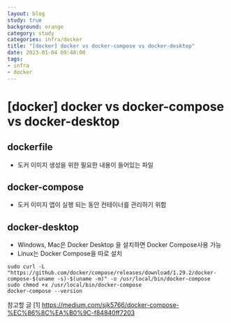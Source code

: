 ```yaml
---
layout: blog
study: true
background: orange
category: study
categories: infra/docker
title: "[docker] docker vs docker-compose vs docker-desktop"
date: 2023-01-04 09:40:00
tags:
- infra
- docker
---
```


# [docker] docker vs docker-compose vs docker-desktop

## dockerfile
- 도커 이미지 생성을 위한 필요한 내용이 들어있는 파일
## docker-compose
- 도커 이미지 앱이 실행 되는 동안 컨테이너를 관리하기 위함

## docker-desktop
- Windows, Mac은 Docker Desktop 을 설치하면 Docker Compose사용 가능
- Linux는 Docker Compose을 따로 설치
```shell
sudo curl -L "https://github.com/docker/compose/releases/download/1.29.2/docker-compose-$(uname -s)-$(uname -m)" -o /usr/local/bin/docker-compose
sudo chmod +x /usr/local/bin/docker-compose
docker-compose --version
```

  
  
참고할 글
[1] https://medium.com/sjk5766/docker-compose-%EC%86%8C%EA%B0%9C-f84840ff7203